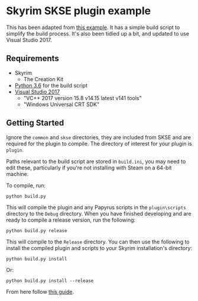 # Skyrim SKSE plugin example

This has been adapted from [this example](https://github.com/xanderdunn/skaar/releases/tag/plugin3). It has a simple build script to simplify the build process. It's also been tidied up a bit, and updated to use Visual Studio 2017.


## Requirements

- Skyrim
    - The Creation Kit
- [Python 3.6](https://www.python.org/downloads/) for the build script
- [Visual Studio 2017](https://visualstudio.microsoft.com/vs/express/)
    - "VC++ 2017 version 15.8 v14.15 latest v141 tools"
    - "Windows Universal CRT SDK"


## Getting Started

Ignore the `common` and `skse` directories, they are included from SKSE and are required for the plugin to compile. The directory of interest for your plugin is `plugin`.

Paths relevant to the build script are stored in `build.ini`, you may need to edit these, particularly if you're not installing with Steam on a 64-bit machine.

To compile, run:

```
python build.py
```

This will compile the plugin and any Papyrus scripts in the `plugin\scripts` directory to the `Debug` directory. When you have finished developing and are ready to compile a release version, run the following:

```
python build.py release
```

This will compile to the `Release` directory. You can then use the following to install the compiled plugin and scripts to your Skyrim installation's directory:

```
python build.py install
```

Or:

```
python build.py install --release
```

From here follow [this guide](https://github.com/xanderdunn/skaar/wiki/SKSE%3A-Getting-Started).
